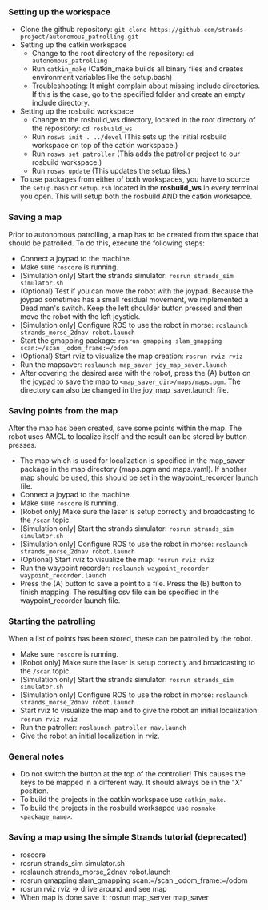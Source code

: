 ### Setting up the workspace
* Clone the github repository: `git clone https://github.com/strands-project/autonomous_patrolling.git`
* Setting up the catkin workspace
  * Change to the root directory of the repository: `cd autonomous_patrolling`
  * Run `catkin_make` (Catkin_make builds all binary files and creates environment variables like the setup.bash)
  * Troubleshooting: It might complain about missing include directories. If this is the case, go to the specified folder and create an empty include directory.
* Setting up the rosbuild workspace  
  * Change to the rosbuild_ws directory, located in the root directory of the repository: `cd rosbuild_ws`
  * Run `rosws init . ../devel` (This sets up the initial rosbuild workspace on top of the catkin workspace.)
  * Run `rosws set patroller` (This adds the patroller project to our rosbuild workspace.)
  * Run `rosws update` (This updates the setup files.) 
* To use packages from either of both workspaces, you have to source the `setup.bash` or `setup.zsh` located in the **rosbuild_ws** in every terminal you open. This will setup both the rosbuild AND the catkin worksapce. 

### Saving a map
Prior to autonomous patrolling, a map has to be created from the space that should be patrolled. To do this, execute the following steps:
* Connect a joypad to the machine. 
* Make sure `roscore` is running.
* [Simulation only] Start the strands simulator: `rosrun strands_sim simulator.sh`
* (Optional) Test if you can move the robot with the joypad. Because the joypad sometimes has a small residual movement, we implemented a Dead man's switch. Keep the left shoulder button pressed and then move the robot with the left joystick. 
* [Simulation only] Configure ROS to use the robot in morse: `roslaunch strands_morse_2dnav robot.launch`
* Start the gmapping package: `rosrun gmapping slam_gmapping scan:=/scan _odom_frame:=/odom`
* (Optional) Start rviz to visualize the map creation: `rosrun rviz rviz`
* Run the mapsaver: `roslaunch map_saver joy_map_saver.launch` 
* After covering the desired area with the robot, press the (A) button on the joypad to save the map to  `<map_saver_dir>/maps/maps.pgm`. The directory can also be changed in the joy_map_saver.launch file. 


### Saving points from the map
After the map has been created, save some points within the map. The robot uses AMCL to localize itself and the result can be stored by button presses.
* The map which is used for localization is specified in the map_saver package in the map directory (maps.pgm and maps.yaml). If another map should be used, this should be set in the waypoint_recorder launch file. 
* Connect a joypad to the machine. 
* Make sure `roscore` is running.
* [Robot only] Make sure the laser is setup correctly and broadcasting to the `/scan` topic. 
* [Simulation only] Start the strands simulator: `rosrun strands_sim simulator.sh`
* [Simulation only] Configure ROS to use the robot in morse: `roslaunch strands_morse_2dnav robot.launch`
* (Optional) Start rviz to visualize the map: `rosrun rviz rviz`
* Run the waypoint recorder: `roslaunch waypoint_recorder waypoint_recorder.launch` 
* Press the (A) button to save a point to a file. Press the (B) button to finish mapping. The resulting csv file can be specified in the waypoint_recorder launch file. 

### Starting the patrolling
When a list of points has been stored, these can be patrolled by the robot. 
* Make sure `roscore` is running.
* [Robot only] Make sure the laser is setup correctly and broadcasting to the `/scan` topic. 
* [Simulation only] Start the strands simulator: `rosrun strands_sim simulator.sh`
* [Simulation only] Configure ROS to use the robot in morse: `roslaunch strands_morse_2dnav robot.launch`
* Start rviz to visualize the map and to give the robot an initial localization: `rosrun rviz rviz`
* Run the patroller: `roslaunch patroller nav.launch`
* Give the robot an initial localization in rviz. 

### General notes
* Do not switch the button at the top of the controller! This causes the keys to be mapped in a different way. It should always be in the "X" position. 
* To build the projects in the catkin workspace use `catkin_make`.
* To build the projects in the rosbuild worksapce use `rosmake <package_name>`.

### Saving a map using the simple Strands tutorial (deprecated)
* roscore
* rosrun strands_sim simulator.sh
* roslaunch strands_morse_2dnav robot.launch
* rosrun gmapping slam_gmapping scan:=/scan _odom_frame:=/odom
* rosrun rviz rviz -> drive around and see map
* When map is done save it: rosrun map_server map_saver

